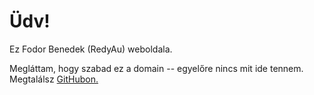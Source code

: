 # Üdv!
Ez Fodor Benedek (RedyAu) weboldala.

Megláttam, hogy szabad ez a domain -- egyelőre nincs mit ide tennem. Megtalálsz [GitHubon.](https://github.com/redyau)